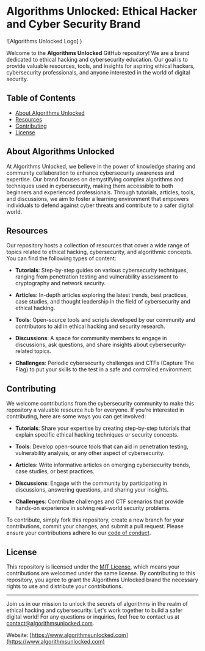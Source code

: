 # Algorithms Unlocked: Ethical Hacker and Cyber Security Brand

![Algorithms Unlocked Logo]
)

Welcome to the **Algorithms Unlocked** GitHub repository! We are a brand dedicated to ethical hacking and cybersecurity education. Our goal is to provide valuable resources, tools, and insights for aspiring ethical hackers, cybersecurity professionals, and anyone interested in the world of digital security. 

## Table of Contents

- [About Algorithms Unlocked](#about-algorithms-unlocked)
- [Resources](#resources)
- [Contributing](#contributing)
- [License](#license)

## About Algorithms Unlocked

At Algorithms Unlocked, we believe in the power of knowledge sharing and community collaboration to enhance cybersecurity awareness and expertise. Our brand focuses on demystifying complex algorithms and techniques used in cybersecurity, making them accessible to both beginners and experienced professionals. Through tutorials, articles, tools, and discussions, we aim to foster a learning environment that empowers individuals to defend against cyber threats and contribute to a safer digital world.

## Resources

Our repository hosts a collection of resources that cover a wide range of topics related to ethical hacking, cybersecurity, and algorithmic concepts. You can find the following types of content:

- **Tutorials**: Step-by-step guides on various cybersecurity techniques, ranging from penetration testing and vulnerability assessment to cryptography and network security.

- **Articles**: In-depth articles exploring the latest trends, best practices, case studies, and thought leadership in the field of cybersecurity and ethical hacking.

- **Tools**: Open-source tools and scripts developed by our community and contributors to aid in ethical hacking and security research.

- **Discussions**: A space for community members to engage in discussions, ask questions, and share insights about cybersecurity-related topics.

- **Challenges**: Periodic cybersecurity challenges and CTFs (Capture The Flag) to put your skills to the test in a safe and controlled environment.

## Contributing

We welcome contributions from the cybersecurity community to make this repository a valuable resource hub for everyone. If you're interested in contributing, here are some ways you can get involved:

- **Tutorials**: Share your expertise by creating step-by-step tutorials that explain specific ethical hacking techniques or security concepts.

- **Tools**: Develop open-source tools that can aid in penetration testing, vulnerability analysis, or any other aspect of cybersecurity.

- **Articles**: Write informative articles on emerging cybersecurity trends, case studies, or best practices.

- **Discussions**: Engage with the community by participating in discussions, answering questions, and sharing your insights.

- **Challenges**: Contribute challenges and CTF scenarios that provide hands-on experience in solving real-world security problems.

To contribute, simply fork this repository, create a new branch for your contributions, commit your changes, and submit a pull request. Please ensure your contributions adhere to our [code of conduct](CODE_OF_CONDUCT.md).

## License

This repository is licensed under the [MIT License](LICENSE), which means your contributions are welcomed under the same license. By contributing to this repository, you agree to grant the Algorithms Unlocked brand the necessary rights to use and distribute your contributions.

---

Join us in our mission to unlock the secrets of algorithms in the realm of ethical hacking and cybersecurity. Let's work together to build a safer digital world! For any questions or inquiries, feel free to contact us at contact@algorithmsunlocked.com.

Website: [https://www.algorithmsunlocked.com](https://www.algorithmsunlocked.com)
